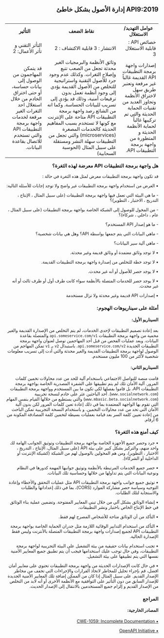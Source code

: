 <h2 dir='rtl' align='right'> API9:2019  إدارة الأصول بشكل خاطئ</h2>

<table dir='rtl' align="right">
  <tr>
    <th>عوامل التهديد/ الاستغلال</th>
    <th>نقاط الضعف</th>
    <th>التأثير</th>
  </tr>
  <tr>
    <td> خصائص API : قابلية الاستغلال 3 </td>
    <td> الانتشار : 3 قابلية الاكتشاف : 2  </td>
    <td> التأثر التقني و تأثر الأعمال: 2 </td>
  </tr>
  <tr>
     <td>إصدارات واجهة برمجة التطبيقات API القديمة غالباً غير مرقعة وتعتبر طريق سهل لاختراق الأنظمة وتجاوز العديد من تقنيات الحماية الحديثة والتي تم تركيبها غالباً لحماية الأنظمة الحديثة و المتطورة من واجهة برمجة التطبيقات API.</td>
    <td>وثائق الأنظمة والبرمجيات الغير محدثة تجعل من الصعب تتبع وإصلاح الثغرات. وكذلك عدم وجود جرد للأصول التقنية واستراتيجية للتخلص من الأصول القديمة يؤدي إلى وجود أنظمة تعمل بدون ترقيعات أمنية، وذلك قد يؤدي إلى تسريب للبيانات الحساسة. وكما انه من الشائع رصد واجهة برمجة التطبيقات API متاحة على الإنترنت مع كونها لا تستخدم بسبب المفاهيم الحديثة كالخدمات المصغرة (microservices) والتي تجعل من التطبيقات سهلة النشر ومستقلة على سبيل المثال (الحوسبة السحابية)</td>
    <td>قد يتمكن المهاجمون من الوصول إلى بيانات حساسة، أو حتى اختراق الخادم من خلال استغلال احد الثغرات الغير مرقعة لخدمات واجهة برمجة التطبيقات API والتي تستخدم للاتصال بقاعدة البيانات.</td>
  </tr>
</table>

<h3 dir='rtl' align='right'>هل واجهة برمجة التطبيقات API معرضة لهذه الثغرة؟</h3>

<p dir='rtl' align='right'> قد تكون واجهة برمجة التطبيقات معرض لمثل هذه الثغرة في حالة :

<p dir='rtl' align='right'>▪️ الغرض من استخدام واجهة برمجة التطبيقات غير واضح ولا توجد إجابات للأسئلة التالية:
<p dir='rtl' align='right'> -  ما هي البيئة التي تعمل فيها واجهة برمجة التطبيقات (على سبيل المثال ، الإنتاج ، التدريج ، الاختبار ، التطوير)؟
<p dir='rtl' align='right'> - من المخول للوصول إلى الشبكة الخاصة بواجهة برمجة التطبيقات (على سبيل المثال ، عام ، داخلي ، شركاء)؟
<p dir='rtl' align='right'> - ما هو إصدار API  المستخدم؟
<p dir='rtl' align='right'> - ماهي البيانات التي يتم جمعها بواسطة API؟ وهل هي بيانات شخصية؟
<p dir='rtl' align='right'> - ماهي آلية سير البيانات؟
<p dir='rtl' align='right'>▪️ لا توجد وثائق معتمدة أو وثائق قديمة وغير محدثة.
<p dir='rtl' align='right'>▪️ لا توجد خطة للتخلص من إصدارة واجهة برمجة التطبيقات القديمة.
<p dir='rtl' align='right'>▪️ لا يوجد حصر للأصول أو أنه غير محدث.
<p dir='rtl' align='right'>▪️ لا يوجد حصر للخدمات المتصلة بالأنظمة سواء كانت طرف أول أو طرف ثالث أو أنه غير محدث.
<p dir='rtl' align='right'>▪️ إصدارات API قديمة وغير محدثة ولا تزال مستخدمة

<h3 dir='rtl' align='right'> أمثلة على سيناريوهات الهجوم:</h3>

<h4 dir='rtl' align='right'>السيناريو الأول:</h4>

<p dir='rtl' align='right'>بعد إعادة تصميم التطبيقات لإحدى الخدمات، لم يتم التخلص من الإصدارة القديمة والغير محمية من واجهة برمجة التطبيقات <code dir='ltr'>api.someservice.com/v1</code> والمتصلة بقاعدة البيانات. وبعد عمليات الفحص من قبل أحد المهاجمين توصل لعنوان واجهة برمجة التطبيقات الجديدة <code dir='ltr'>api.someservice.com/v2</code>. باستبدال <code dir='ltr'>v2</code> بـ <code dir='ltr'>v1</code>  تمكن المهاجم من الوصول لواجهة برمجة التطبيقات القديمة والغير محدثة والتي أدت إلى تسريب معلومات شخصية لأكثر من 100 مليون مستخدم.

<h4 dir='rtl' align='right'>السيناريو الثاني:</h4>

<p dir='rtl' align='right'>قامت منصة للتواصل الاجتماعي باستخدام آلية للحد من عدد محاولات تخمين كلمات المرور. آلية الأمان تلك لم يتم تطبيقها على الشفرة المصدرية الخاصة بواجهة برمجة التطبيقات API، بل قاموا بفصلها لكي تكون ما بين المستخدم وواجهة برمجة التطبيقات (<code dir='ltr'>www.socialnetwork.com</code>).  أحد الباحثين عثر على خادم لنسخة تجريبية (<code dir='ltr'>www.mbasic.beta.socialnetwork.com</code>) والتي يستطيع من خلالها القيام بنفس المهام التي تقوم بها الواجهة المعتمدة بما في ذلك إعادة تعين كلمات المرور لكن بدون آلية الأمان التي تحد من عدد محاولات التخمين. و باستخدام النسخة التجريبية تمكن الباحث من إعادة تعيين كلمة السر  بعد قيامة بعمليات بسيطة لتخمين كلمة المصادقة المكونة من 6 أرقام.



<h3 dir='rtl' align='right'>كيف أمنع هذه الثغرة؟ </h3>

<p dir='rtl' align='right'>▪️ 	جرد وحصر جميع الأجهزة الخاصة بواجهة برمجة التطبيقات وتوثيق الجوانب الهامة لك واحد منهم، والتركيز بشكل كبير على بيئة API (على سبيل المثال، الإنتاج ، التدريج ، الاختبار ، التطوير)، ومن هم المخولين بالوصول لهم من الشبكة (كشبكة الإنترنت أو الداخلية أو الشركاء).
<p dir='rtl' align='right'>▪️  	حصر جميع الخدمات المرتبطة بالأنظمة وتوثيق جوانبها المهمة كدورها في النظام ونوعية البيانات التي يتم تداولها من خلالها وحساسية تلك البيانات.
<p dir='rtl' align='right'>▪️ 	توثيق جميع جوانب واجهة برمجة التطبيقات API مثل عمليات التحقق والأخطاء وإعادة التوجيه وسياسة  حصر مشاركة الموارد (CORS)، بما في ذلك إعداداتها والطلبات والاستجابة لتلك الطلبات.
<p dir='rtl' align='right'>▪️ 	إنشاء الوثائق بشكل آلي من خلال تبني المعايير المفتوحة. وتضمين عملية بناء الوثائق في خط الإنتاج الخاص باختبار ونشر التطبيقات.
<p dir='rtl' align='right'>▪️ 	التأكد من أن الوثائق متاحة للأشخاص المصرح لهم فقط.
<p dir='rtl' align='right'>▪️ 	التأكد من استخدام التدابير الوقائية اللازمة مثل جدران الحماية الخاصة بواجهة برمجة التطبيقات API لجميع إصدارات واجهة برمجة التطبيقات المتصلة بالأنترنت وليس فقط الإصدارة  الحالية.
<p dir='rtl' align='right'>▪️ 	تجنب استخدام بيانات حقيقية من بيئة التشغيل على البيئة التجريبية لواجهة برمجة التطبيقات، وفي حال توجب عليك استخدامها فيجب أن يتم تطبيق جميع المعايير الأمنية نفسها التي يتم تطبيقها على بيئة التشغيل.
<p dir='rtl' align='right'>▪️ 	في حال كانت الإصدارات الحديثة من واجهة برمجة التطبيقات تحتوي على معايير أمان افضل، قم بإجراء تحليل للمخاطر لاتخاذ القرارات والإجراءات التي تخفف من مخاطر الإصدار القديم. على سبيل المثال إذا كان من الممكن إضافة تلك المعايير الأمنية الجديدة للإصدار السابق من دون التأثير على التوافقية مع الأنظمة الأخرى أو أنه لابد من التخلص من الإصدار القديم و إلزام جميع المستخدمين بالانتقال إلى الإصدار الحديث.

<h3 dir='rtl' align='right'>المراجع</h3>

<h4 dir='rtl' align='right'>المصادر الخارجية:</h4>

[<p dir='rtl' align='right'>▪️ CWE-1059: Incomplete Documentation </p>](https://cwe.mitre.org/data/definitions/1059.html)
[<p dir='rtl' align='right'>▪️ OpenAPI Initiative </p>](https://www.openapis.org/)

